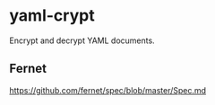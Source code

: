 # yaml-crypt

Encrypt and decrypt YAML documents.

## Fernet

https://github.com/fernet/spec/blob/master/Spec.md

